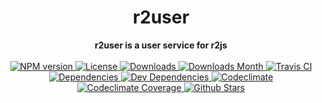 <h1 align="center">r2user</h1>

<div align="center">
  <strong>r2user is a user service for r2js</strong>
</div>

<br />

<div align="center">
  <!-- NPM version -->
  <a href="https://npmjs.org/package/r2user" target="_blank">
    <img src="https://img.shields.io/npm/v/r2user.svg" alt="NPM version" />
  </a>
  <!-- License -->
  <a href="https://npmjs.org/package/r2user" target="_blank">
    <img src="https://img.shields.io/npm/l/r2user.svg" alt="License" />
  </a>
  <!-- Downloads -->
  <a href="https://npmjs.org/package/r2user" target="_blank">
    <img src="https://img.shields.io/npm/dt/r2user.svg" alt="Downloads" />
  </a>
  <!-- Downloads Month -->
  <a href="https://npmjs.org/package/r2user" target="_blank">
    <img src="https://img.shields.io/npm/dm/r2user.svg" alt="Downloads Month" />
  </a>
  <!-- Travis CI -->
  <a href="https://travis-ci.org/r2js/r2user" target="_blank">
    <img src="https://img.shields.io/travis/r2js/r2user.svg" alt="Travis CI" />
  </a>
  <!-- Dependencies -->
  <a href="https://david-dm.org/r2js/r2user" target="_blank">
    <img src="https://img.shields.io/david/r2js/r2user.svg" alt="Dependencies" />
  </a>
  <!-- Dev Dependencies -->
  <a href="https://david-dm.org/r2js/r2user?type=dev" target="_blank">
    <img src="https://img.shields.io/david/dev/r2js/r2user.svg" alt="Dev Dependencies" />
  </a>
  <!-- Codeclimate -->
  <a href="https://codeclimate.com/github/r2js/r2user" target="_blank">
    <img src="https://img.shields.io/codeclimate/github/r2js/r2user.svg" alt="Codeclimate" />
  </a>
  <!-- Codeclimate Coverage -->
  <a href="https://codeclimate.com/github/r2js/r2user" target="_blank">
    <img src="https://img.shields.io/codeclimate/coverage/github/r2js/r2user.svg" alt="Codeclimate Coverage" />
  </a>
  <!-- Github Stars -->
  <a href="https://github.com/r2js/r2user" target="_blank">
    <img src="https://img.shields.io/github/stars/r2js/r2user.svg?label=%E2%98%85" alt="Github Stars" />
  </a>
</div>

<br />
